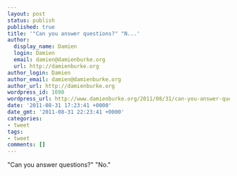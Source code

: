 ```yaml
---
layout: post
status: publish
published: true
title: '"Can you answer questions?" "N...'
author:
  display_name: Damien
  login: Damien
  email: damien@damienburke.org
  url: http://damienburke.org
author_login: Damien
author_email: damien@damienburke.org
author_url: http://damienburke.org
wordpress_id: 1698
wordpress_url: http://www.damienburke.org/2011/08/31/can-you-answer-questions-n-2/
date: '2011-08-31 17:23:41 +0000'
date_gmt: '2011-08-31 22:23:41 +0000'
categories:
- tweet
tags:
- tweet
comments: []
---
```

<p>"Can you answer questions?" "No."</p>

